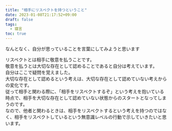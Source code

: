 ```yaml
---
title: "相手にリスペクトを持つということ"
date: 2023-01-08T21:17:52+09:00
draft: false
tags:
  - 寝言
toc: true
---
```

なんとなく、自分が思っていることを言葉にしてみようと思います
<!--more-->
リスペクトとは相手に敬意を払うことです。  
敬意を払うとは大切な存在として認めることであると自分は考えています。  
自分はここで疑問を覚えました。  
大切な存在として認めるという考えは、大切な存在として認めていない考えからの変化です。  
従って相手と関わる際に、「相手をリスペクトするぞ」という考えを抱いている時点で、相手を大切な存在として認めていない状態からのスタートとなってしまうのです。  
なので、他者と関わるときは、相手をリスペクトするという考えを持つのではなく、相手をリスペクトしているという無意識レベルの行動で示していきたいと思います。

